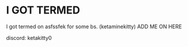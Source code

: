 # I GOT TERMED
I got termed on asfssfek for some bs. (ketaminekitty)
ADD ME ON HERE

discord: ketakitty0

<!---
mrrowmrrpz/mrrowmrrpz is a ✨ special ✨ repository because its `README.md` (this file) appears on your GitHub profile.
You can click the Preview link to take a look at your changes.
--->
